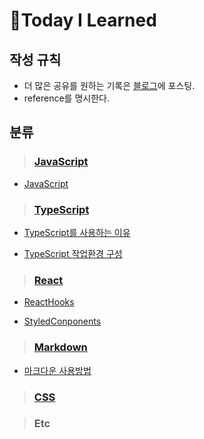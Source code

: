 # 📝Today I Learned

## 작성 규칙

- 더 많은 공유를 원하는 기록은 [블로그](http://s-log.netlify.app/)에 포스팅.
- reference를 명시한다.

## 분류

> ### [JavaScript](https://github.com/usgnusmig/TIL/tree/main/JavaScript)

- [JavaScript](https://github.com/usgnusmig/TIL/blob/main/JavaScript/JavaScript.md)

> ### [TypeScript](https://github.com/usgnusmig/TIL/tree/main/TypeScript)

- [TypeScript를 사용하는 이유](https://github.com/usgnusmig/TIL/blob/main/TypeScript/WhyTypeScript.md)

- [TypeScript 작업환경 구성](https://github.com/usgnusmig/TIL/blob/main/TypeScript/TypeScriptSetUp.md)

> ### [React](https://github.com/usgnusmig/TIL/tree/main/React)

- [ReactHooks](https://github.com/usgnusmig/TIL/blob/main/React/ReactHooks.md)

- [StyledConponents](https://github.com/usgnusmig/TIL/blob/main/React/StyledComponents.md)

> ### [Markdown](https://github.com/usgnusmig/TIL/tree/main/Markdown)

- [마크다운 사용방법](https://github.com/usgnusmig/TIL/tree/main/Markdown/HowToMarkdown.md)

> ### [CSS](https://github.com/usgnusmig/TIL/tree/main/CSS)

> ### Etc
